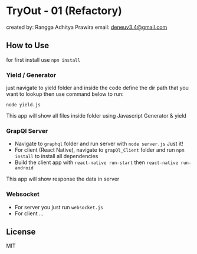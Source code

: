 # TryOut - 01 (Refactory)
created by: Rangga Adhitya Prawira
email: deneuv3.4@gmail.com

## How to Use
for first install use `npm install`

### Yield / Generator
just navigate to yield folder and inside the code define the dir path that you want to lookup
then use command below to run:
```
node yield.js
```
This app will show all files inside folder using Javascript Generator & yield

### GrapQl Server
- Navigate to `graphql` folder and run server with `node server.js` Just it!
- For client (React Native), navigate to `grapQl_Client` folder and run `npm install` to install all dependencies
- Build  the client app with `react-native run-start` then `react-native run-android`

This app will show response the data in server

### Websocket
- For server you just run `websocket.js` 
- For client ...

## License
MIT